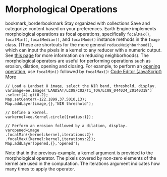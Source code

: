  
#  Morphological Operations
bookmark_borderbookmark Stay organized with collections  Save and categorize content based on your preferences.
Earth Engine implements morphological operations as focal operations, specifically `focalMax()`, `focalMin()`, `focalMedian()`, and `focalMode()` instance methods in the `Image` class. (These are shortcuts for the more general `reduceNeighborhood()`, which can input the pixels in a kernel to any reducer with a numeric output. See [this page](https://developers.google.com/earth-engine/guides/reducers_reduce_neighborhood) for more information on reducing neighborhoods). The morphological operators are useful for performing operations such as erosion, dilation, opening and closing. For example, to perform an [opening operation](http://en.wikipedia.org/wiki/Opening_\(morphology\)), use `focalMin()` followed by `focalMax()`:
[Code Editor (JavaScript)](https://developers.google.com/earth-engine/guides/image_morph#code-editor-javascript-sample) More
```
// Load a Landsat 8 image, select the NIR band, threshold, display.
varimage=ee.Image('LANDSAT/LC08/C02/T1_TOA/LC08_044034_20140318')
.select(4).gt(0.2);
Map.setCenter(-122.1899,37.5010,13);
Map.addLayer(image,{},'NIR threshold');

// Define a kernel.
varkernel=ee.Kernel.circle({radius:1});

// Perform an erosion followed by a dilation, display.
varopened=image
.focalMin({kernel:kernel,iterations:2})
.focalMax({kernel:kernel,iterations:2});
Map.addLayer(opened,{},'opened');
```

Note that in the previous example, a kernel argument is provided to the morphological operator. The pixels covered by non-zero elements of the kernel are used in the computation. The iterations argument indicates how many times to apply the operator.

